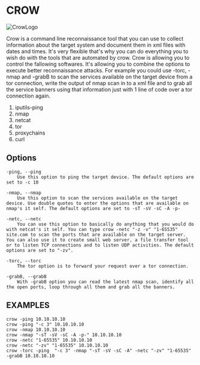 # CROW
![CrowLogo](https://cdn.pixabay.com/photo/2017/01/31/17/00/animal-2025562_960_720.png)

Crow is a command line reconnaissance tool that you can use to collect information about the target system and document them in xml files with dates and times. It's very flexible that's why you can do everything you to wish do with the tools that are automated by crow. Crow is allowing you to control the fallowing softwares. It's allowing you to combine the options to execute better reconnaissance attacks. For example you could use -torc, -nmap and -grabB to scan the services available on the target device from a tor connection, write the output of nmap scan in to a xml file and to grab all the service banners using that information just with 1 line of code over a tor connection again.
 
1) iputils-ping 
2) nmap 
3) netcat
4) tor
5) proxychains 
6) curl

## Options

    -ping, --ping 
		Use this option to ping the target device. The default options are set to -c 10

    -nmap, --nmap
		Use this option to scan the services available on the target device. Use double quotes to enter the options that are available on nmap's it self. The default options are set to -sT -sV -sC -A -p-

    -netc, --netc
		You can use this option to basically do anything that you would do with netcat's it self. You can type crow -netc "-z -v" "1-65535" site.com to scan the ports that are available on the target server. You can also use it to create small web server, a file transfer tool or to listen TCP connections and to listen UDP activities. The default options are set to "-zv".

    -torc, --torc
		The tor option is to forward your request over a tor connection.
	
    -grabB, --grabB
		With -grabB option you can read the latest nmap scan, identify all the open ports, loop through all them and grab all the banners.

## EXAMPLES
	crow -ping 10.10.10.10
	crow -ping "-c 3" 10.10.10.10
	crow -nmap 10.10.10.10
	crow -nmap "-sT -sV -sC -A -p-" 10.10.10.10
	crow -netc "1-65535" 10.10.10.10
	crow -netc "-zv" "1-65535" 10.10.10.10
	crow -torc -ping  "-c 3" -nmap "-sT -sV -sC -A" -netc "-zv" "1-65535" -grabB 10.10.10.10
